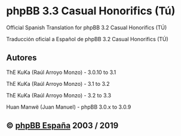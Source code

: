 phpBB 3.3 Casual Honorifics (Tú)
================================

Official Spanish Translation for phpBB 3.2 Casual Honorifics (TÚ)

Traducción oficial a Español de phpBB 3.2 Casual Honorifics (TÚ)

## Autores
ThE KuKa (Raúl Arroyo Monzo) - 3.0.10 to 3.1

ThE KuKa (Raúl Arroyo Monzo) - 3.1 to 3.2

ThE KuKa (Raúl Arroyo Monzo) - 3.2 to 3.3

Huan Manwë (Juan Manuel) - phpBB 3.0.x to 3.0.9

## © [phpBB España](http://www.phpbb-es.com) 2003 / 2019
